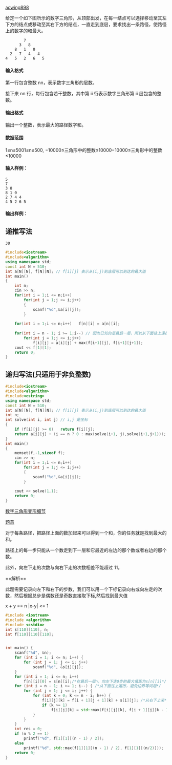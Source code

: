 <a href = "https://www.acwing.com/problem/content/900/">acwing898</a>

给定一个如下图所示的数字三角形，从顶部出发，在每一结点可以选择移动至其左下方的结点或移动至其右下方的结点，一直走到底层，要求找出一条路径，使路径上的数字的和最大。

```
        7
      3   8
    8   1   0
  2   7   4   4
4   5   2   6   5
```

#### 输入格式

第一行包含整数 nn，表示数字三角形的层数。

接下来 nn 行，每行包含若干整数，其中第 ii 行表示数字三角形第 ii 层包含的整数。

#### 输出格式

输出一个整数，表示最大的路径数字和。

#### 数据范围

1≤n≤5001≤n≤500,
−10000≤三角形中的整数≤10000−10000≤三角形中的整数≤10000

#### 输入样例：

```
5
7
3 8
8 1 0 
2 7 4 4
4 5 2 6 5
```

#### 输出样例：

## 递推写法
```
30
```

```c++
#include<iostream>
#include<algorithm>
using namespace std;
const int N = 510;
int a[N][N], f[N][N]; // f[i][j] 表示从(i,j)到底层可以到达的最大值
int main()
{
    int n;
    cin >> n;
    for(int i = 1;i <= n;i++)
        for(int j = 1;j <= i;j++)
        {
            scanf("%d",&a[i][j]);
        }
    
    for(int i = 1;i <= n;i++)   f[n][i] = a[n][i];
    
    for(int i = n - 1; i >= 1;i--) // 因为已知的是最后一层，所以从下面往上递推直到第一层
        for(int j = 1;j <= i;j++)
            f[i][j] = a[i][j] + max(f[i+1][j], f[i+1][j+1]);
    cout << f[1][1];
    return 0;
}
```

## 递归写法(只适用于非负整数)
```c++
#include<iostream>
#include<algorithm>
#include<cstring>
using namespace std;
const int N = 510;
int a[N][N], f[N][N]; // f[i][j] 表示从(i,j)到底层可以到达的最大值
int n;
int solve(int i, int j) // i,j 是坐标
{
    if (f[i][j] >= 0)   return f[i][j];
    return a[i][j] + (i == n ? 0 : max(solve(i+1, j),solve(i+1,j+1)));
}
int main()
{
    memset(f,-1,sizeof f);
    cin >> n;
    for(int i = 1;i <= n;i++)
        for(int j = 1;j <= i;j++)
        {
            scanf("%d",&a[i][j]);
        }
    
    cout << solve(1,1);
    return 0;
}
```

<a href = "https://www.acwing.com/solution/content/41326/">数字三角形变形细节</a>

<u>题意</u>

对于每条路径，把路径上面的数加起来可以得到一个和，你的任务就是找到最大的和。

路径上的每一步只能从一个数走到下一层和它最近的左边的那个数或者右边的那个数。

此外，向左下走的次数与向右下走的次数相差不能超过 11。



==解析==

此题需要记录向左下和右下的步数，我们可以用一个下标记录向右或向左走的次数，然后根据总步是偶数还是奇数直接取下标,然后找到最大值

x + y == n  |x-y| <= 1

```c++
#include <iostream>
#include <algorithm>
#include <cstdio>
int s[110][110], n;
int f[110][110][110];


int main() {
	scanf("%d", &n);
	for (int i = 1; i <= n; i++) {
		for (int j = 1; j <= i; j++)
			scanf("%d", &s[i][j]);
	}
	for (int i = 1; i <= n; i++)
		f[n][i][0] = s[n][i];/*在最后一层n，向左下走0步的最大值即为s[n][i]*/
	for (int i = n - 1; i >= 1; i--) { /*从下面往上遍历，避免边界等问题*/
		for (int j = 1; j <= i; j++) {
			for (int k = 0; k <= n - i; k++) {
				f[i][j][k] = f[i + 1][j + 1][k] + s[i][j]; /*从右下上来*/
				if (k >= 1)
					f[i][j][k] = std::max(f[i][j][k], f[i + 1][j][k - 1] + s[i][j]);
			}
		}
	}
	int res = 0;
	if (n % 2 == 1)
		printf("%d", f[1][1][(n - 1) / 2]);
	else
		printf("%d", std::max(f[1][1][(n - 1) / 2], f[1][1][(n/2)]));
	return 0;
}


```

